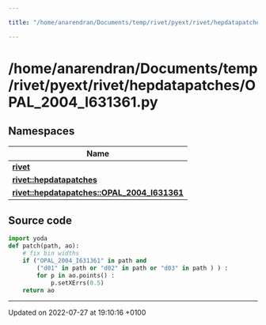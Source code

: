 ```yaml
---

title: "/home/anarendran/Documents/temp/rivet/pyext/rivet/hepdatapatches/OPAL_2004_I631361.py"

---
```


# /home/anarendran/Documents/temp/rivet/pyext/rivet/hepdatapatches/OPAL_2004_I631361.py



## Namespaces

| Name           |
| -------------- |
| **[rivet](http://example.org/namespaces/namespacerivet/)**  |
| **[rivet::hepdatapatches](http://example.org/namespaces/namespacerivet_1_1hepdatapatches/)**  |
| **[rivet::hepdatapatches::OPAL_2004_I631361](http://example.org/namespaces/namespacerivet_1_1hepdatapatches_1_1opal__2004__i631361/)**  |




## Source code

```python
import yoda
def patch(path, ao):
    # fix bin widths
    if ("OPAL_2004_I631361" in path and
        ("d01" in path or "d02" in path or "d03" in path ) ) :
        for p in ao.points() :
            p.setXErrs(0.5)
    return ao
```


-------------------------------

Updated on 2022-07-27 at 19:10:16 +0100
